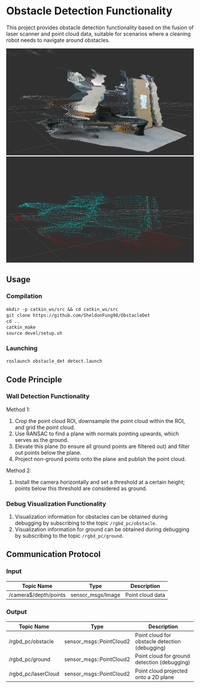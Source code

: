 # Obstacle Detection Functionality

This project provides obstacle detection functionality based on the fusion of laser scanner and point cloud data, suitable for scenarios where a cleaning robot needs to navigate around obstacles.

![Overview](/assets/1.png)
![Overview](/assets/2.png)

## Usage
### Compilation
```
mkdir -p catkin_ws/src && cd catkin_ws/src
git clone https://github.com/SheldonFung98/ObstacleDet
cd ..
catkin_make
source devel/setup.sh
```

### Launching
```
roslaunch obstacle_det detect.launch
```

## Code Principle

### Wall Detection Functionality
Method 1:
1. Crop the point cloud ROI, downsample the point cloud within the ROI, and grid the point cloud.
2. Use RANSAC to find a plane with normals pointing upwards, which serves as the ground.
3. Elevate this plane (to ensure all ground points are filtered out) and filter out points below the plane.
4. Project non-ground points onto the plane and publish the point cloud.

Method 2:
1. Install the camera horizontally and set a threshold at a certain height; points below this threshold are considered as ground.

### Debug Visualization Functionality
1. Visualization information for obstacles can be obtained during debugging by subscribing to the topic `/rgbd_pc/obstacle`.
2. Visualization information for ground can be obtained during debugging by subscribing to the topic `/rgbd_pc/ground`.

## Communication Protocol
### Input
| Topic Name                        | Type                        | Description               | 
| -----------                      | -----------                 | -----------               |
| /camera$/depth/points            | sensor_msgs/Image          | Point cloud data          |

### Output
| Topic Name                       | Type                         | Description               | 
| -----------                     | -----------                  | -----------               |
| /rgbd_pc/obstacle               | sensor_msgs::PointCloud2     | Point cloud for obstacle detection (debugging) |
| /rgbd_pc/ground                 | sensor_msgs::PointCloud2     | Point cloud for ground detection (debugging)   |
| /rgbd_pc/laserCloud             | sensor_msgs::PointCloud2     | Point cloud projected onto a 2D plane         |

